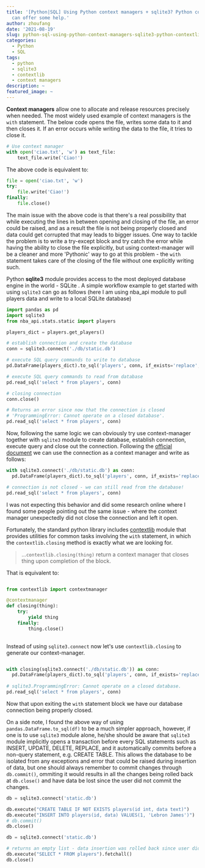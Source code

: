 ```yaml
---
title: '[Python|SQL] Using Python context managers + sqlite3? Python contextlib module
  can offer some help.'
author: zhoufang
date: '2021-08-19'
slug: python-sql-using-python-context-managers-sqlite3-python-contextlib-module-can-offer-some-help
categories:
  - Python
  - SQL
tags:
  - python
  - sqlite3
  - contextlib
  - context managers
description: ~
featured_image: ~
---
```


**Context managers** allow one to allocate and release resources precisely when needed. The most widely used example of context managers is the `with` statement. The below code opens the file, writes some data to it and then closes it. If an error occurs while writing the data to the file, it tries to close it. 

```Python
# Use context manager
with open('ciao.txt', 'w') as text_file:
    text_file.write('Ciao!')
```

The above code is equivalent to:

```Python
file = open('ciao.txt', 'w')
try:
    file.write('Ciao!')
finally:
    file.close()
```

The main issue with the above code is that there's a real possibility that while executing the lines in between opening and closing of the file, an error could be raised, and as a result the file is not being properly closed and data could get corrupted that may leads to bigger issues. One way to tackle the problem is to write a try-except block and try catch the error while having the ability to close the file explicitly, but using context-manager will be a cleaner and more 'Pythonic' way to go at this problem - the `with` statement takes care of the closing of the file without one explicitly writing such.

Python **sqlite3** module provides access to the most deployed database engine in the world - SQLite . A simple workflow example to get started with using `sqlite3` can go as follows (here I am using nba_api module to pull players data and write to a local SQLite database)

```Python
import pandas as pd
import sqlite3
from nba_api.stats.static import players

players_dict = players.get_players()

# establish connection and create the database
conn = sqlite3.connect('./db/static.db')

# execute SQL query commands to write to database
pd.DataFrame(players_dict).to_sql('players', conn, if_exists='replace', index=False)

# execute SQL query commands to read from database
pd.read_sql('select * from players', conn)

# closing connection
conn.close()

# Returns an error since now that the connection is closed 
# 'ProgrammingError: Cannot operate on a closed database'.
pd.read_sql('select * from players', conn)
```

Now, following the same logic we can obviously try use context-manager together with `sqlite3` module to create database, establish connection, execute query and close out the connection. Following the [official document](https://docs.python.org/2/library/sqlite3.html#using-the-connection-as-a-context-manager) we can use the connection as a context manager and write as follows:

```Python
with sqlite3.connect('./db/static.db') as conn:
  pd.DataFrame(players_dict).to_sql('players', conn, if_exists='replace', index=False)

# connection is not closed - we can still read from the database!
pd.read_sql('select * from players', conn)
```

I was not expecting this behavior and did some research online where I found some people pointing out the same issue - where the context manager unexpectedly did not close the connection and left it open.

Fortunately, the standard python library includes [contextlib](https://docs.python.org/3/library/contextlib.html) module that provides utilities for common tasks involving the `with` statement, in which the `contextlib.closing` method is exactly what we are looking for.

> ...`contextlib.closing(thing)` return a context manager that closes thing upon completion of the block.

That is equivalent to:

```python

from contextlib import contextmanager

@contextmanager
def closing(thing):
    try:
        yield thing
    finally:
        thing.close()
        
```

Instead of using `sqlite3.connect` now let's use `contextlib.closing` to generate our context-manager.

```python

with closing(sqlite3.connect('./db/static.db')) as conn:
  pd.DataFrame(players_dict).to_sql('players', conn, if_exists='replace', index=False)
  
# sqlite3.ProgrammingError: Cannot operate on a closed database.
pd.read_sql('select * from players', conn)
```

Now that upon exiting the `with` statement block we have our database connection being properly closed.

On a side note, I found the above way of using `pandas.DataFrame.to_sql(df)` to be a much simpler approach, however, if one is to use `sqlite3` module alone, he/she should be aware that `sqlite3` module implicitly opens a transaction before every SQL statements such as INSERT, UPDATE, DELETE, REPLACE, and it automatically commits before a non-query statement, e.g. CREATE TABLE. This allows the database to be isolated from any exceptions and error that could be raised during insertion of data, but one should always remember to commit changes through `db.commit()`, ommiting it would results in all the changes being rolled back at `db.close()` and have data be lost since the user did not commit the changes.

```python
db = sqlite3.connect('static.db')

db.execute("CREATE TABLE IF NOT EXISTS players(id int, data text)")
db.execute("INSERT INTO players(id, data) VALUES(1, 'Lebron James')")
# db.commit()
db.close()

db = sqlite3.connect('static.db')

# returns an empty list - data insertion was rolled back since user did not call db.commit method
db.execute("SELECT * FROM players").fetchall()
db.close()
```



